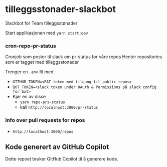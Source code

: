 # tilleggsstonader-slackbot
Slackbot for Team tilleggsstønader

Start applikasjonen med
`yarn start:dev`


### cron-repo-pr-status
Cronjob som poster til slack om pr-status for våre repos
Henter repositories som er tagget med tilleggsstonader

Trenger en `.env` fil med
* `GITHUB_TOKEN=<PAT-token med tilgang til public repos>`
* `BOT_TOKEN=<slack token under OAuth & Permissions på slack config for bot>`
* Kjør en av disse
  * `yarn repo-prs-status`
  * kall `http://localhost:3000/pr-status`

### Info over pull requests for repos
  * `http://localhost:3000/repos`

## Kode generert av GitHub Copilot
Dette repoet bruker GitHub Copilot til å generere kode.
